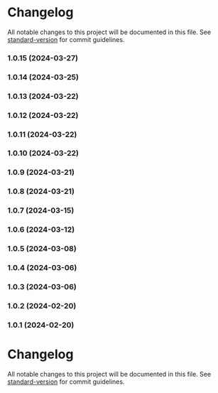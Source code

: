 # Changelog

All notable changes to this project will be documented in this file. See [standard-version](https://github.com/conventional-changelog/standard-version) for commit guidelines.

### 1.0.15 (2024-03-27)

### 1.0.14 (2024-03-25)

### 1.0.13 (2024-03-22)

### 1.0.12 (2024-03-22)

### 1.0.11 (2024-03-22)

### 1.0.10 (2024-03-22)

### 1.0.9 (2024-03-21)

### 1.0.8 (2024-03-21)

### 1.0.7 (2024-03-15)

### 1.0.6 (2024-03-12)

### 1.0.5 (2024-03-08)

### 1.0.4 (2024-03-06)

### 1.0.3 (2024-03-06)

### 1.0.2 (2024-02-20)

### 1.0.1 (2024-02-20)

# Changelog

All notable changes to this project will be documented in this file. See [standard-version](https://github.com/conventional-changelog/standard-version) for commit guidelines.